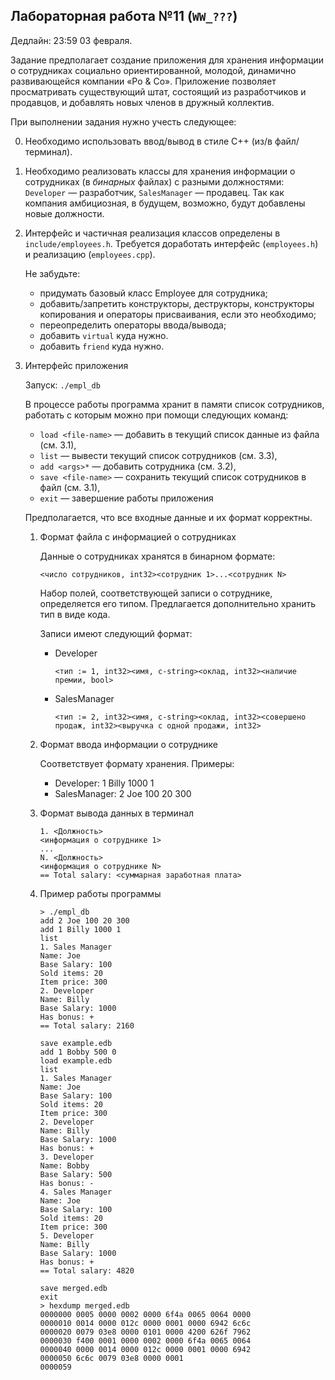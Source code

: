 ## Лабораторная работа №11 (`WW_???`)

Дедлайн: 23:59 03 февраля.

Задание предполагает создание приложения для хранения информации о сотрудниках
социально ориентированной, молодой, динамично развивающейся компании «Po & Cо».
Приложение позволяет просматривать существующий штат, состоящий из
разработчиков и продавцов, и добавлять новых членов в дружный коллектив.

При выполнении задания нужно учесть следующee:

0. Необходимо использовать ввод/вывод в стиле C++ (из/в файл/терминал).

1. Необходимо реализовать классы для хранения информации о сотрудниках
   (в _бинарных_ файлах) с разными должностями:
   `Developer` — разработчик, `SalesManager` — продавец.
   Так как компания амбициозная, в будущем, возможно, будут добавлены новые
   должности.

2. Интерфейс и частичная реализация классов определены в `include/employees.h`.
   Требуется доработать интерфейс (`employees.h`) и реализацию (`employees.cpp`).

   Не забудьте:
   * придумать базовый класс Employee для сотрудника;
   * добавить/запретить конструкторы, деструкторы,
     конструкторы копирования и операторы присваивания,
     если это необходимо;
   * переопределить операторы ввода/вывода;
   * добавить `virtual` куда нужно.
   * добавить `friend` куда нужно.

3. Интерфейс приложения

   Запуск: `./empl_db`

   В процессе работы программа хранит в памяти список сотрудников,
   работать с которым можно при помощи следующих команд:
   * `load <file-name>` — добавить в текущий список данные из файла (см. 3.1),
   * `list` — вывести текущий список сотрудников (см. 3.3),
   * `add <args>*` — добавить сотрудника (см. 3.2),
   * `save <file-name>` — сохранить текущий список сотрудников в файл (см. 3.1),
   * `exit` — завершение работы приложения

   Предполагается, что все входные данные и их формат корректны.

   1. Формат файла с информацией о сотрудниках

      Данные о сотрудниках хранятся в бинарном формате:
      ```
      <число сотрудников, int32><сотрудник 1>...<coтрудник N>
      ```
      Набор полей, соответствующей записи о сотруднике, определяется его типом.
      Предлагается дополнительно хранить тип в виде кода.

      Записи имеют следующий формат:
      * Developer
        ```
        <тип := 1, int32><имя, c-string><оклад, int32><наличие премии, bool>
        ```
      * SalesManager
        ```
        <тип := 2, int32><имя, c-string><оклад, int32><совершено продаж, int32><выручка с одной продажи, int32>
        ```

   2. Формат ввода информации о сотруднике

      Соответствует формату хранения. Примеры:
      * Developer: 1 Billy 1000 1
      * SalesManager: 2 Joe 100 20 300

   3. Формат вывода данных в терминал
      ```
      1. <Должность>
      <информация о сотруднике 1>
      ...
      N. <Должность>
      <информация о сотруднике N>
      == Total salary: <суммарная заработная плата>
      ```

   4. Пример работы программы
      ```
      > ./empl_db
      add 2 Joe 100 20 300
      add 1 Billy 1000 1
      list
      1. Sales Manager
      Name: Joe
      Base Salary: 100
      Sold items: 20
      Item price: 300
      2. Developer
      Name: Billy
      Base Salary: 1000
      Has bonus: +
      == Total salary: 2160
      
      save example.edb
      add 1 Bobby 500 0
      load example.edb
      list
      1. Sales Manager
      Name: Joe
      Base Salary: 100
      Sold items: 20
      Item price: 300
      2. Developer
      Name: Billy
      Base Salary: 1000
      Has bonus: +
      3. Developer
      Name: Bobby
      Base Salary: 500
      Has bonus: -
      4. Sales Manager
      Name: Joe
      Base Salary: 100
      Sold items: 20
      Item price: 300
      5. Developer
      Name: Billy
      Base Salary: 1000
      Has bonus: +
      == Total salary: 4820
      
      save merged.edb
      exit
      > hexdump merged.edb
      0000000 0005 0000 0002 0000 6f4a 0065 0064 0000
      0000010 0014 0000 012c 0000 0001 0000 6942 6c6c
      0000020 0079 03e8 0000 0101 0000 4200 626f 7962
      0000030 f400 0001 0000 0002 0000 6f4a 0065 0064
      0000040 0000 0014 0000 012c 0000 0001 0000 6942
      0000050 6c6c 0079 03e8 0000 0001               
      0000059
      ```

